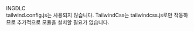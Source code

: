 INGDLC  
tailwind.config.js는 사용되지 않습니다. TailwindCss는 tailwindcss.js로만 작동하므로 추가적으로 모듈을 설치할 필요가 없습니다.  